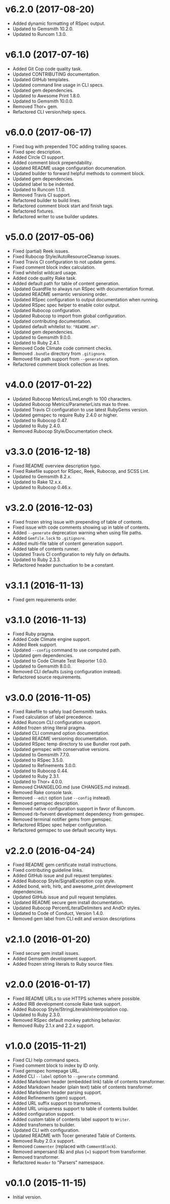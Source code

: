 # v6.2.0 (2017-08-20)

- Added dynamic formatting of RSpec output.
- Updated to Gemsmith 10.2.0.
- Updated to Runcom 1.3.0.

# v6.1.0 (2017-07-16)

- Added Git Cop code quality task.
- Updated CONTRIBUTING documentation.
- Updated GitHub templates.
- Updated command line usage in CLI specs.
- Updated gem dependencies.
- Updated to Awesome Print 1.8.0.
- Updated to Gemsmith 10.0.0.
- Removed Thor+ gem.
- Refactored CLI version/help specs.

# v6.0.0 (2017-06-17)

- Fixed bug with prepended TOC adding trailing spaces.
- Fixed spec description.
- Added Circle CI support.
- Added comment block prependability.
- Updated README usage configuration documenation.
- Updated builder to forward helpful methods to comment block.
- Updated gem dependencies.
- Updated label to be indented.
- Updated to Runcom 1.1.0.
- Removed Travis CI support.
- Refactored builder to build lines.
- Refactored comment block start and finish tags.
- Refactored fixtures.
- Refactored writer to use builder updates.

# v5.0.0 (2017-05-06)

- Fixed (partial) Reek issues.
- Fixed Rubocop Style/AutoResourceCleanup issues.
- Fixed Travis CI configuration to not update gems.
- Fixed comment block index calculation.
- Fixed whitelist wildcard usage.
- Added code quality Rake task.
- Added default path for table of content generation.
- Updated Guardfile to always run RSpec with documentation format.
- Updated README semantic versioning order.
- Updated RSpec configuration to output documentation when running.
- Updated RSpec spec helper to enable color output.
- Updated Rubocop configuration.
- Updated Rubocop to import from global configuration.
- Updated contributing documentation.
- Updated default whitelist to: `"README.md"`.
- Updated gem dependencies.
- Updated to Gemsmith 9.0.0.
- Updated to Ruby 2.4.1.
- Removed Code Climate code comment checks.
- Removed `.bundle` directory from `.gitignore`.
- Removed file path support from `--generate` option.
- Refactored comment block collection as lines.

# v4.0.0 (2017-01-22)

- Updated Rubocop Metrics/LineLength to 100 characters.
- Updated Rubocop Metrics/ParameterLists max to three.
- Updated Travis CI configuration to use latest RubyGems version.
- Updated gemspec to require Ruby 2.4.0 or higher.
- Updated to Rubocop 0.47.
- Updated to Ruby 2.4.0.
- Removed Rubocop Style/Documentation check.

# v3.3.0 (2016-12-18)

- Fixed README overview description typo.
- Fixed Rakefile support for RSpec, Reek, Rubocop, and SCSS Lint.
- Updated to Gemsmith 8.2.x.
- Updated to Rake 12.x.x.
- Updated to Rubocop 0.46.x.

# v3.2.0 (2016-12-03)

- Fixed frozen string issue with prepending of table of contents.
- Fixed issue with code comments showing up in table of contents.
- Added `--generate` deprecation warning when using file paths.
- Added `Gemfile.lock` to `.gitignore`.
- Added multi-file table of content generation support.
- Added table of contents runner.
- Updated Travis CI configuration to rely fully on defaults.
- Updated to Ruby 2.3.3.
- Refactored header punctuation to be a constant.

# v3.1.1 (2016-11-13)

- Fixed gem requirements order.

# v3.1.0 (2016-11-13)

- Fixed Ruby pragma.
- Added Code Climate engine support.
- Added Reek support.
- Updated `--config` command to use computed path.
- Updated gem dependencies.
- Updated to Code Climate Test Reporter 1.0.0.
- Updated to Gemsmith 8.0.0.
- Removed CLI defaults (using configuration instead).
- Refactored source requirements.

# v3.0.0 (2016-11-05)

- Fixed Rakefile to safely load Gemsmith tasks.
- Fixed calculation of label precedence.
- Added Runcom CLI configuration support.
- Added frozen string literal pragma.
- Updated CLI command option documentation.
- Updated README versioning documentation.
- Updated RSpec temp directory to use Bundler root path.
- Updated gemspec with conservative versions.
- Updated to Gemsmith 7.7.0.
- Updated to RSpec 3.5.0.
- Updated to Refinements 3.0.0.
- Updated to Rubocop 0.44.
- Updated to Ruby 2.3.1.
- Updated to Thor+ 4.0.0.
- Removed CHANGELOG.md (use CHANGES.md instead).
- Removed Rake console task.
- Removed `--edit` option (use `--config` instead).
- Removed gemspec description.
- Removed native configuration support in favor of Runcom.
- Removed rb-fsevent development dependency from gemspec.
- Removed terminal notifier gems from gemspec.
- Refactored RSpec spec helper configuration.
- Refactored gemspec to use default security keys.

# v2.2.0 (2016-04-24)

- Fixed README gem certificate install instructions.
- Fixed contributing guideline links.
- Added GitHub issue and pull request templates.
- Added Rubocop Style/SignalException cop style.
- Added bond, wirb, hirb, and awesome_print development dependencies.
- Updated GitHub issue and pull request templates.
- Updated README secure gem install documentation.
- Updated Rubocop PercentLiteralDelimiters and AndOr styles.
- Updated to Code of Conduct, Version 1.4.0.
- Removed gem label from CLI edit and version descriptions

# v2.1.0 (2016-01-20)

- Fixed secure gem install issues.
- Added Gemsmith development support.
- Added frozen string literals to Ruby source files.

# v2.0.0 (2016-01-17)

- Fixed README URLs to use HTTPS schemes where possible.
- Added IRB development console Rake task support.
- Added Rubocop Style/StringLiteralsInInterpolation cop.
- Updated to Ruby 2.3.0.
- Removed RSpec default monkey patching behavior.
- Removed Ruby 2.1.x and 2.2.x support.

# v1.0.0 (2015-11-21)

- Fixed CLI help command specs.
- Fixed comment block to index by ID only.
- Fixed gemspec homepage URL.
- Added CLI `--label` option to `--generate` command.
- Added Markdown header (embedded link) table of contents transformer.
- Added Markdown header (plain text) table of contents transformer.
- Added Markdown header parsing support.
- Added Refinements (gem) support.
- Added URL suffix support to transformers.
- Added URL uniqueness support to table of contents builder.
- Added configuration support.
- Added custom table of contents label support to `Writer`.
- Added transfomers to builder.
- Updated CLI with configuration.
- Updated README with Tocer generated Table of Contents.
- Removed Ruby 2.0.x support.
- Removed `Commenter` (replaced with `CommentBlock`).
- Removed ampersand (&) and plus (+) support from transformer.
- Removed transformer.
- Refactored `Header` to "Parsers" namespace.

# v0.1.0 (2015-11-15)

- Initial version.

